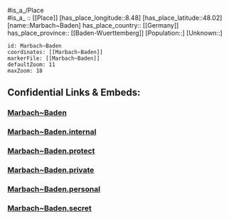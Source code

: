 ﻿---
location: [48.02,8.48] 
mapzoom: [7,12] 
mapmarker: city 
type: City
tags:
- geo/City


SpocWebEntityId: 32265
isDeleted: false
confidential: public

---
#is_a_/Place  
#is_a_ :: [[Place]] 
[has_place_longitude::8.48] 
[has_place_latitude::48.02] 
[name::Marbach~Baden] 
has_place_country:: [[Germany]]  
has_place_province:: [[Baden-Wuerttemberg]] 
[Population::] 
[Unknown::] 


```leaflet
id: Marbach~Baden
coordinates: [[Marbach~Baden]] 
markerFile: [[Marbach~Baden]] 
defaultZoom: 11 
maxZoom: 18
```


## Confidential Links & Embeds: 

### [Marbach~Baden](/_public/Earth/Continent/Europe/Europe~Central/Germany/Germany~West/Baden-Wuerttemberg/counties~BW/Schwarzwald-Baar/cities~Baar~Schwarzw/Villingen-Schwenningen/boroughs~Villingen/Marbach~Baden.md) 

### [Marbach~Baden.internal](/_internal/Earth/Continent/Europe/Europe~Central/Germany/Germany~West/Baden-Wuerttemberg/counties~BW/Schwarzwald-Baar/cities~Baar~Schwarzw/Villingen-Schwenningen/boroughs~Villingen/Marbach~Baden.internal.md) 

### [Marbach~Baden.protect](/_protect/Earth/Continent/Europe/Europe~Central/Germany/Germany~West/Baden-Wuerttemberg/counties~BW/Schwarzwald-Baar/cities~Baar~Schwarzw/Villingen-Schwenningen/boroughs~Villingen/Marbach~Baden.protect.md) 

### [Marbach~Baden.private](/_private/Earth/Continent/Europe/Europe~Central/Germany/Germany~West/Baden-Wuerttemberg/counties~BW/Schwarzwald-Baar/cities~Baar~Schwarzw/Villingen-Schwenningen/boroughs~Villingen/Marbach~Baden.private.md) 

### [Marbach~Baden.personal](/_personal/Earth/Continent/Europe/Europe~Central/Germany/Germany~West/Baden-Wuerttemberg/counties~BW/Schwarzwald-Baar/cities~Baar~Schwarzw/Villingen-Schwenningen/boroughs~Villingen/Marbach~Baden.personal.md) 

### [Marbach~Baden.secret](/_secret/Earth/Continent/Europe/Europe~Central/Germany/Germany~West/Baden-Wuerttemberg/counties~BW/Schwarzwald-Baar/cities~Baar~Schwarzw/Villingen-Schwenningen/boroughs~Villingen/Marbach~Baden.secret.md) 
